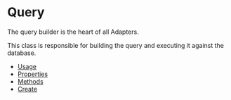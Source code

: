 # Query

The query builder is the heart of all Adapters.

This class is responsible for building the query and executing it against the database.

* [Usage](./Usage.md)
* [Properties](./Properties.md)
* [Methods](./Methods.md)
* [Create](./Create.md)

